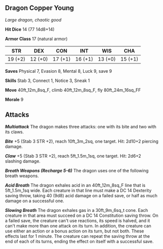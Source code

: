 ## Dragon Copper Young

*Large dragon, chaotic good*

**Hit Dice** 14 (77 14d8+14)

**Armor Class** 17 (natural armor)

| STR     | DEX     | CON     | INT     | WIS     | CHA     |
|---------|---------|---------|---------|---------|---------|
| 19 (+2) | 12 (+0) | 17 (+1) | 16 (+1) | 13 (+0) | 15 (+1) |

**Saves** Physical 7, Evasion 8, Mental 8, Luck 9, save 9

**Skills** Stab 3, Connect 1, Notice 3, Sneak 1

**Move** 40ft\_12m\_8sq\_F, climb 40ft\_12m\_8sq\_F, fly 80ft\_24m\_16sq\_FF

**Morale** 9

## Attacks

***Multiattack*** The dragon makes three attacks: one with its bite and two with its claws.

***Bite*** +5 (Stab 3 STR +2), reach 10ft\_3m\_2sq, one target. Hit: 2d10+2 piercing damage.

***Claw*** +5 (Stab 3 STR +2), reach 5ft\_1.5m\_1sq, one target. Hit: 2d6+2 slashing damage.

***Breath Weapons (Recharge 5-6)*** The dragon uses one of the following breath weapons.

***Acid Breath*** The dragon exhales acid in an 40ft\_12m\_8sq\_F line that is 5ft\_1.5m\_1sq wide. Each creature in that line must make a DC 14 Dexterity saving throw, taking 40 (9d8) acid damage on a failed save, or half as much damage on a successful one.

***Slowing Breath*** The dragon exhales gas in a 30ft\_9m\_6sq\_t cone. Each creature in that area must succeed on a DC 14 Constitution saving throw. On a failed save, the creature can't use reactions, its speed is halved, and it can't make more than one attack on its turn. In addition, the creature can use either an action or a bonus action on its turn, but not both. These effects last for 1 minute. The creature can repeat the saving throw at the end of each of its turns, ending the effect on itself with a successful save.

